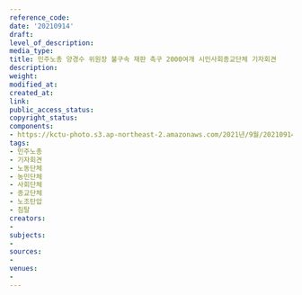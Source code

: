 ```yaml
---
reference_code: 
date: '20210914'
draft: 
level_of_description: 
media_type: 
title: 민주노총 양경수 위원장 불구속 재판 촉구 2000여개 시민사회종교단체 기자회견
description: 
weight: 
modified_at: 
created_at: 
link: 
public_access_status: 
copyright_status: 
components:
- https://kctu-photo.s3.ap-northeast-2.amazonaws.com/2021년/9월/20210914-민주노총+양경수+위원장+불구속+재판+촉구+2000여개+시민사회종교단체+기자회견_민주노총_기자회견_노동단체_농민단체_사회단체_종교단체_노조탄압_침탈/_5D41520.jpg
tags:
- 민주노총
- 기자회견
- 노동단체
- 농민단체
- 사회단체
- 종교단체
- 노조탄압
- 침탈
creators:
- 
subjects:
- 
sources:
- 
venues:
- 
---
```

